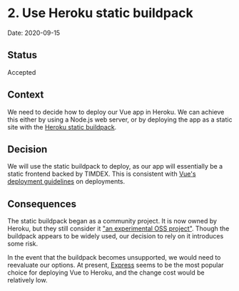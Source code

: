 # 2. Use Heroku static buildpack

Date: 2020-09-15

## Status

Accepted

## Context

We need to decide how to deploy our Vue app in Heroku. We can achieve this either 
by using a Node.js web server, or by deploying the app as a static site with 
the [Heroku static buildpack](https://github.com/heroku/heroku-buildpack-static).

## Decision

We will use the static buildpack to deploy, as our app will essentially be a 
static frontend backed by TIMDEX. This is consistent with [Vue's deployment 
guidelines](https://cli.vuejs.org/guide/deployment.html#general-guidelines)
on deployments.

## Consequences

The static buildpack began as a community project. It is now owned by Heroku, but 
they still consider it ["an experimental OSS project"](https://github.com/heroku/heroku-buildpack-static#heroku-buildpack-static). Though the buildpack appears 
to be widely used, our decision to rely on it introduces some risk.

In the event that the buildpack becomes unsupported, we would need to reevaluate 
our options. At present, [Express](http://expressjs.com/) seems to be the most 
popular choice for deploying Vue to Heroku, and the change cost would be 
relatively low.
